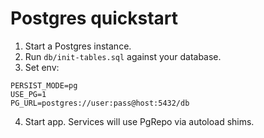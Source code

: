# Postgres quickstart

1. Start a Postgres instance.
2. Run `db/init-tables.sql` against your database.
3. Set env:
```
PERSIST_MODE=pg
USE_PG=1
PG_URL=postgres://user:pass@host:5432/db
```
4. Start app. Services will use PgRepo via autoload shims.

